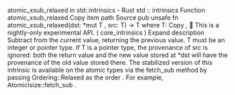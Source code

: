 atomic_xsub_relaxed in std::intrinsics - Rust
std
::
intrinsics
Function
atomic_xsub_relaxed
Copy item path
Source
pub unsafe fn atomic_xsub_relaxed<T>(dst:
*mut T
, src: T) -> T
where
    T:
Copy
,
🔬
This is a nightly-only experimental API. (
core_intrinsics
)
Expand description
Subtract from the current value, returning the previous value.
T
must be an integer or pointer type.
If
T
is a pointer type, the provenance of
src
is ignored: both the return value and the new
value stored at
*dst
will have the provenance of the old value stored there.
The stabilized version of this intrinsic is available on the
atomic
types via the
fetch_sub
method by passing
Ordering::Relaxed
as the
order
. For example,
AtomicIsize::fetch_sub
.